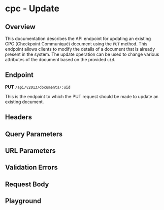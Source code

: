 <script setup>
import "@/style.css"
import SwaggerUI from "@/swagger/view/SwaggerUI.vue"
import swaggerJson from "@/swagger/json/cpc/update.json";

const swaggerSpecs = [
  { json: swaggerJson, protected: true },
];
</script>

# cpc - Update

## Overview

This documentation describes the API endpoint for updating an existing CPC (Checkpoint Communiqué) document using the `PUT` method. This endpoint allows clients to modify the details of a document that is already present in the system. The update operation can be used to change various attributes of the document based on the provided `uid`.


## Endpoint

**PUT** `/api/v2013/documents/:uid`

This is the endpoint to which the PUT request should be made to update an existing document.

## Headers
<!--@include: @/../components/common/header/authorization-realm.md-->

## Query Parameters
<!--@include: @/../components/common/query/schema.md-->

## URL Parameters
<!--@include: @/../components/common/url/uid.md-->

## Validation Errors
<!--@include: @/../components/common/validation-error.md-->

## Request Body
<!--@include: @/../components/cpc/request-body.md-->

## Playground

<SwaggerUI :swaggerSpecs="swaggerSpecs"/>